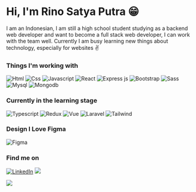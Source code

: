 # Hi, I'm Rino Satya Putra :grin:

I am an Indonesian, I am still a high school student studying as a backend web developer and want to become a full stack web developer, I can work with the team well. Currently I am busy learning new things about technology, especially for websites :v:

### Things I'm working with
<p>
  <img alt="Html" src="https://img.shields.io/badge/html5%20-%23E34F26.svg?&style=for-the-badge&logo=html5&logoColor=white"/>
  <img alt="Css" src="https://img.shields.io/badge/css3%20-%231572B6.svg?&style=for-the-badge&logo=css3&logoColor=white"/>
  <img alt="Javascript" src="https://img.shields.io/badge/javascript%20-%23323330.svg?&style=for-the-badge&logo=javascript&logoColor=%23F7DF1E" />
  <img alt="React" src="https://img.shields.io/badge/-React-45b8d8?style=for-the-badge&logo=react&logoColor=white" />
  <img alt="Express js" src="https://img.shields.io/badge/express.js%20-%23404d59.svg?&style=for-the-badge"/>
  <img alt="Bootstrap" src="https://img.shields.io/badge/bootstrap%20-%23563D7C.svg?&style=for-the-badge&logo=bootstrap&logoColor=white"/>
  <img alt="Sass" src="https://img.shields.io/badge/-Sass-CC6699?style=for-the-badge&logo=sass&logoColor=white" />
  <img alt="Mysql" src="https://img.shields.io/badge/mysql-%2300f.svg?&style=for-the-badge&logo=mysql&logoColor=white"/>
  <img alt="Mongodb" src="https://img.shields.io/badge/MongoDB-%234ea94b.svg?&style=for-the-badge&logo=mongodb&logoColor=white"/>
</p>

### Currently in the learning stage
<p>
<img alt="Typescript" src="https://img.shields.io/badge/typescript%20-%23007ACC.svg?&style=for-the-badge&logo=typescript&logoColor=white"/>
<img alt="Redux" src="https://img.shields.io/badge/redux%20-%23593d88.svg?&style=for-the-badge&logo=redux&logoColor=white"/>
<img alt="Vue" src="https://img.shields.io/badge/vuejs%20-%2335495e.svg?&style=for-the-badge&logo=vue.js&logoColor=%234FC08D"/>
<img alt="Laravel" src="https://img.shields.io/badge/laravel%20-%23FF2D20.svg?&style=for-the-badge&logo=laravel&logoColor=white"/>
<img alt="Tailwind" src="https://img.shields.io/badge/tailwindcss%20-%2338B2AC.svg?&style=for-the-badge&logo=tailwind-css&logoColor=white"/>
</p>

### Design I Love Figma
<img alt="Figma" src="https://img.shields.io/badge/figma%20-%23F24E1E.svg?&style=for-the-badge&logo=figma&logoColor=white"/>


### Find me on
<p>
<a href="https://www.linkedin.com/in/rino-satya-putra" target="_blank"><img alt="LinkedIn" src="https://img.shields.io/badge/linkedin-%230077B5.svg?&style=for-the-badge&logo=linkedin&logoColor=white" /></a>
<a href="https://instagram.com/rino.satyaputra"><img src="https://img.shields.io/badge/rinosatyaputraa%20-%23E4405F.svg?&style=for-the-badge&logo=Instagram&logoColor=white"/></a>
</p>


![](https://komarev.com/ghpvc/?username=riyaraa)

